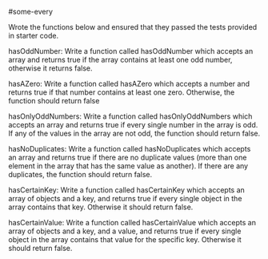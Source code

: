 #some-every

Wrote the functions below and ensured that they passed the tests provided in starter code. 

hasOddNumber:  Write a function called hasOddNumber which accepts an array and returns true if the array contains at least one odd number, otherwise it returns false.

hasAZero:  Write a function called hasAZero which accepts a number and returns true if that number contains at least one zero. Otherwise, the function should return false

hasOnlyOddNumbers:  Write a function called hasOnlyOddNumbers which accepts an array and returns true if every single number in the array is odd. If any of the values in the array are not odd, the function should return false.

hasNoDuplicates:  Write a function called hasNoDuplicates which accepts an array and returns true if there are no duplicate values (more than one element in the array that has the same value as another). If there are any duplicates, the function should return false.

hasCertainKey:  Write a function called hasCertainKey which accepts an array of objects and a key, and returns true if every single object in the array contains that key. Otherwise it should return false.

hasCertainValue:  Write a function called hasCertainValue which accepts an array of objects and a key, and a value, and returns true if every single object in the array contains that value for the specific key. Otherwise it should return false.